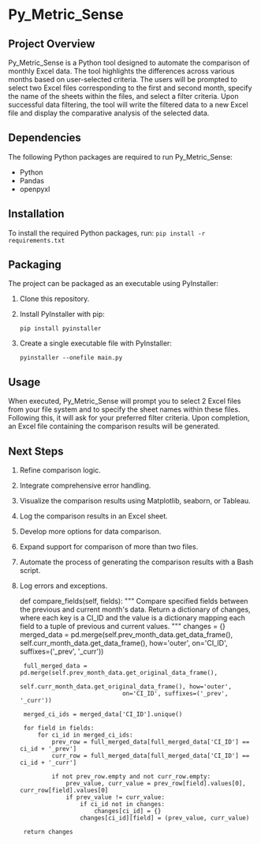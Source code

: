 # Py_Metric_Sense

## Project Overview

Py_Metric_Sense is a Python tool designed to automate the comparison of monthly Excel data. The tool highlights the differences across various months based on user-selected criteria. The users will be prompted to select two Excel files corresponding to the first and second month, specify the name of the sheets within the files, and select a filter criteria. Upon successful data filtering, the tool will write the filtered data to a new Excel file and display the comparative analysis of the selected data.

## Dependencies

The following Python packages are required to run Py_Metric_Sense:

- Python
- Pandas
- openpyxl

## Installation

To install the required Python packages, run:
    ```
   pip install -r requirements.txt
    ```

## Packaging

The project can be packaged as an executable using PyInstaller:

1. Clone this repository.
2. Install PyInstaller with pip:
    ```
   pip install pyinstaller
    ```

3. Create a single executable file with PyInstaller:
    ```
   pyinstaller --onefile main.py
    ```

## Usage

When executed, Py_Metric_Sense will prompt you to select 2 Excel files from your file system and to specify the sheet names within these files. Following this, it will ask for your preferred filter criteria. Upon completion, an Excel file containing the comparison results will be generated.

## Next Steps

1. Refine comparison logic.
2. Integrate comprehensive error handling.
3. Visualize the comparison results using Matplotlib, seaborn, or Tableau.
4. Log the comparison results in an Excel sheet.

5. Develop more options for data comparison.
6. Expand support for comparison of more than two files.
7. Automate the process of generating the comparison results with a Bash script.
8. Log errors and exceptions.


    def compare_fields(self, fields):
        """
        Compare specified fields between the previous and current month's data.
        Return a dictionary of changes, where each key is a CI_ID and the value is a 
        dictionary mapping each field to a tuple of previous and current values.
        """
        changes = {}
        merged_data = pd.merge(self.prev_month_data.get_data_frame(), self.curr_month_data.get_data_frame(),
                               how='outer',
                               on='CI_ID', suffixes=('_prev', '_curr'))

        full_merged_data = pd.merge(self.prev_month_data.get_original_data_frame(),
                                    self.curr_month_data.get_original_data_frame(), how='outer',
                                    on='CI_ID', suffixes=('_prev', '_curr'))

        merged_ci_ids = merged_data['CI_ID'].unique()

        for field in fields:
            for ci_id in merged_ci_ids:
                prev_row = full_merged_data[full_merged_data['CI_ID'] == ci_id + '_prev']
                curr_row = full_merged_data[full_merged_data['CI_ID'] == ci_id + '_curr']

                if not prev_row.empty and not curr_row.empty:
                    prev_value, curr_value = prev_row[field].values[0], curr_row[field].values[0]
                    if prev_value != curr_value:
                        if ci_id not in changes:
                            changes[ci_id] = {}
                        changes[ci_id][field] = (prev_value, curr_value)

        return changes